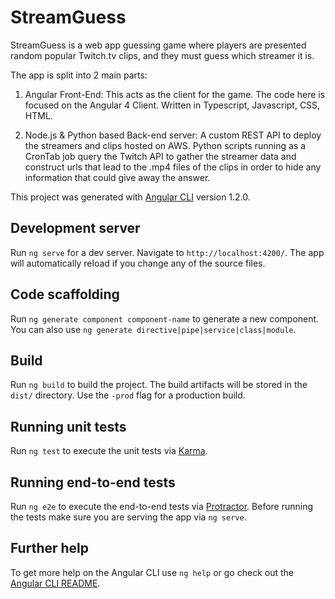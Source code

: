 # StreamGuess

StreamGuess is a web app guessing game where players are presented random popular Twitch.tv clips, and they must guess which streamer it is.

The app is split into 2 main parts:

1) Angular Front-End: This acts as the client for the game. The code here is focused on the Angular 4 Client. Written in Typescript, Javascript, CSS, HTML.

2) Node.js & Python based Back-end server: A custom REST API to deploy the streamers and clips hosted on AWS. Python scripts running as a CronTab job query the Twitch API to gather the streamer data and construct urls that lead to the .mp4 files of the clips in order to hide any information that could give away the answer.

This project was generated with [Angular CLI](https://github.com/angular/angular-cli) version 1.2.0.

## Development server

Run `ng serve` for a dev server. Navigate to `http://localhost:4200/`. The app will automatically reload if you change any of the source files.

## Code scaffolding

Run `ng generate component component-name` to generate a new component. You can also use `ng generate directive|pipe|service|class|module`.

## Build

Run `ng build` to build the project. The build artifacts will be stored in the `dist/` directory. Use the `-prod` flag for a production build.

## Running unit tests

Run `ng test` to execute the unit tests via [Karma](https://karma-runner.github.io).

## Running end-to-end tests

Run `ng e2e` to execute the end-to-end tests via [Protractor](http://www.protractortest.org/).
Before running the tests make sure you are serving the app via `ng serve`.

## Further help

To get more help on the Angular CLI use `ng help` or go check out the [Angular CLI README](https://github.com/angular/angular-cli/blob/master/README.md).
